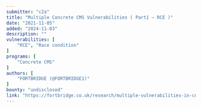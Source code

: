 ```yaml
---
submitter: "c2a"
title: "Multiple Concrete CMS Vulnerabilities ( Part1 – RCE )"
date: "2021-11-05"
added: "2024-11-03"
description: ""
vulnerabilities: [
    "RCE", "Race condition"
]
programs: [
    "Concrete CMS"
]
authors: [
    "FORTBRIDGE (@FORTBRIDGE1)"
]
bounty: "undisclosed"
link: "https://fortbridge.co.uk/research/multiple-vulnerabilities-in-concrete-cms-part1-rce/"
---
```




